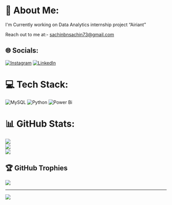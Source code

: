 # 💫 About Me:
I'm Currently working on Data Analytics internship project “Airiant”

Reach out to me at:- sachinbnsachin73@gmail.com


## 🌐 Socials:
 [![Instagram](https://img.shields.io/badge/Instagram-%23E4405F.svg?logo=Instagram&logoColor=white)](https://instagram.com/sacchu_.g.o.w.d.a) [![LinkedIn](https://img.shields.io/badge/LinkedIn-%230077B5.svg?logo=linkedin&logoColor=white)](https://linkedin.com/in/www.linkedin.com/in/sachin-b-n-3b7273203) 

# 💻 Tech Stack:
![MySQL](https://img.shields.io/badge/mysql-4479A1.svg?style=for-the-badge&logo=mysql&logoColor=white) ![Python](https://img.shields.io/badge/python-3670A0?style=for-the-badge&logo=python&logoColor=ffdd54) ![Power Bi](https://img.shields.io/badge/power_bi-F2C811?style=for-the-badge&logo=powerbi&logoColor=black)
# 📊 GitHub Stats:
![](https://github-readme-stats.vercel.app/api?username=SachinBN10&theme=blue-green&hide_border=false&include_all_commits=true&count_private=true)<br/>
![](https://github-readme-streak-stats.herokuapp.com/?user=SachinBN10&theme=blue-green&hide_border=false)<br/>
![](https://github-readme-stats.vercel.app/api/top-langs/?username=SachinBN10&theme=blue-green&hide_border=false&include_all_commits=true&count_private=true&layout=compact)

## 🏆 GitHub Trophies
![](https://github-profile-trophy.vercel.app/?username=SachinBN10&theme=radical&no-frame=false&no-bg=true&margin-w=4)

---
[![](https://visitcount.itsvg.in/api?id=SachinBN10&icon=0&color=0)](https://visitcount.itsvg.in)

<!-- Proudly created with GPRM ( https://gprm.itsvg.in ) -->
